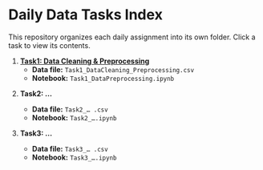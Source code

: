 # Daily Data Tasks Index

This repository organizes each daily assignment into its own folder. Click a task to view its contents.

1. **[Task1: Data Cleaning & Preprocessing](Task1_DataCleaning_Preprocessing/)**
   - **Data file:** `Task1_DataCleaning_Preprocessing.csv`
   - **Notebook:** `Task1_DataPreprocessing.ipynb`

<!-- Future tasks will be added here: -->
2. **Task2: …**
   - **Data file:** `Task2_… .csv`
   - **Notebook:** `Task2_….ipynb`

3. **Task3: …**
   - **Data file:** `Task3_… .csv`
   - **Notebook:** `Task3_….ipynb`

